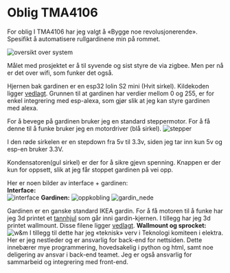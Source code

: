 # Oblig TMA4106

For oblig I TMA4106 har jeg valgt å «Bygge noe revolusjonerende». Spesifikt å automatisere rullgardinene min på rommet. 

![oversikt over system](bilder/system.jpg)

Målet med prosjektet er å til syvende og sist styre de via zigbee. Men per nå er det over wifi, som funker det også.

Hjernen bak gardinen er en esp32 lolin S2 mini (Hvit sirkel). Kildekoden ligger [vedlagt](kode/servo_nettside.ino). Grunnen til at gardinen har verdier mellom 0 og 255, er for enkel integrering med esp-alexa, som gjør slik at jeg kan styre gardinen med alexa.

For å bevege på gardinen bruker jeg en standard steppermotor. For å få denne til å funke bruker jeg en motordriver (blå sirkel). 
![stepper](bilder/stepper.jpg)

I den røde sirkelen er en stepdown fra 5v til 3.3v, siden jeg tar inn kun 5v og esp-en bruker 3.3V.

Kondensatoren(gul sirkel) er der for å sikre gjevn spenning. Knappen er der kun for oppsett, slik at jeg får stoppet gardinen på vei opp.

Her er noen bilder av interface + gardinen:  
**Interface:**  
![interface](bilder/interface.png)
**Gardinen:**
![oppkobling](bilder/oppkobling.jpg)
![gardin_nede](bilder/gardin_nede.png)

Gardinen er en ganske standard IKEA gardin. For å få motoren til å funke har jeg 3d printet et [tannhjul](bilder/mountogsprocket.png) som går inni gardin-kjernen. I tillegg har jeg 3d printet wallmount. Disse filene ligger [vedlagt](fusion_filer).
**Wallmount og sprocket:**
![w&m](bilder/mountogsprocket.png)
I tillegg til dette har jeg «teknisk» verv i Teknologi komiteen i elektra. Her er jeg nestleder og er ansvarlig for back-end for nettsiden. Dette innebærer mye programmering, hovedsakelig i python og html, samt noe deligering av ansvar i back-end teamet. Jeg er også ansvarlig for sammarbeid og integrering med front-end.
